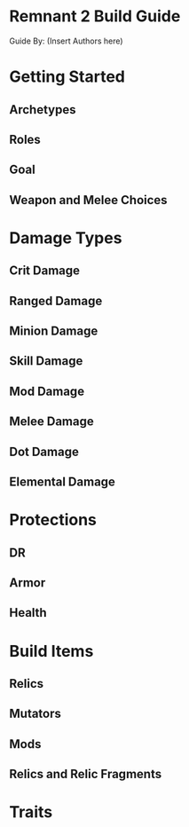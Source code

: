 # Remnant 2 Build Guide
Guide By: (Insert Authors here)

# Getting Started

## Archetypes

## Roles

## Goal

## Weapon and Melee Choices

# Damage Types

## Crit Damage

## Ranged Damage

## Minion Damage

## Skill Damage

## Mod Damage

## Melee Damage

## Dot Damage

## Elemental Damage

# Protections

## DR

## Armor

## Health

# Build Items

## Relics

## Mutators

## Mods

## Relics and Relic Fragments

# Traits




